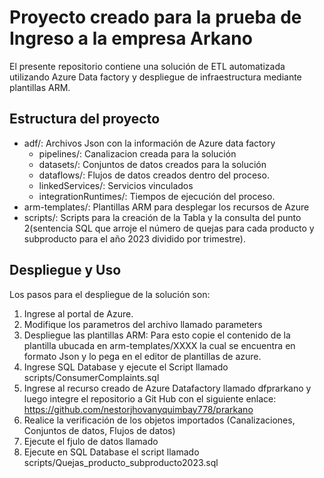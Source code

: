 # Proyecto creado para la prueba de Ingreso a la empresa Arkano
El presente repositorio contiene una solución de ETL automatizada utilizando Azure Data factory y despliegue de infraestructura mediante plantillas ARM.
## Estructura del proyecto
- adf/: Archivos Json con la información de Azure data factory
    - pipelines/: Canalizacion creada para la solución
    - datasets/: Conjuntos de datos creados para la solución
    - dataflows/: Flujos de datos creados dentro del proceso.
    - linkedServices/: Servicios vinculados
    - integrationRuntimes/: Tiempos de ejecución del proceso.    
- arm-templates/: Plantillas ARM para desplegar los recursos de Azure
- scripts/: Scripts para la creación de la Tabla y la consulta del punto 2(sentencia SQL que arroje el número de quejas para cada producto y subproducto para el año 2023 dividido por trimestre).

## Despliegue y Uso
Los pasos para el despliegue de la solución son:

1. Ingrese al portal de Azure.
2. Modifique los parametros del archivo llamado parameters
3. Despliegue las plantillas ARM: Para esto copie el contenido de la plantilla ubucada en arm-templates/XXXX la cual se encuentra en formato Json y lo pega en el editor de plantillas de azure.
4. Ingrese SQL Database y ejecute el Script llamado  scripts/ConsumerComplaints.sql
5. Ingrese al recurso creado de Azure Datafactory llamado dfprarkano y luego integre el repositorio a Git Hub con el siguiente enlace: https://github.com/nestorjhovanyquimbay778/prarkano
6. Realice la verificación de los objetos importados (Canalizaciones, Conjuntos de datos, Flujos de datos)
7. Ejecute el fjulo de datos llamado
8. Ejecute en SQL Database el script llamado scripts/Quejas_producto_subproducto2023.sql
